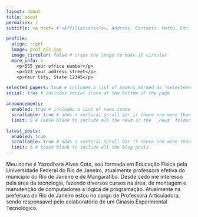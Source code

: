 ```yaml
---
layout: about
title: about
permalink: /
subtitle: <a href='#'>Affiliations</a>. Address. Contacts. Motto. Etc.

profile:
  align: right
  image: prof_pic.jpg
  image_circular: false # crops the image to make it circular
  more_info: >
    <p>555 your office number</p>
    <p>123 your address street</p>
    <p>Your City, State 12345</p>

selected_papers: true # includes a list of papers marked as "selected={true}"
social: true # includes social icons at the bottom of the page

announcements:
  enabled: true # includes a list of news items
  scrollable: true # adds a vertical scroll bar if there are more than 3 news items
  limit: 5 # leave blank to include all the news in the `_news` folder

latest_posts:
  enabled: true
  scrollable: true # adds a vertical scroll bar if there are more than 3 new posts items
  limit: 3 # leave blank to include all the blog posts
---
```


Meu nome é Yazodhara Alves Cota, sou formada em Educação Física pela Universidade Federal do Rio de Janeiro, atualmente professora efetiva do município do Rio de Janeiro e de Mangaratiba.
Desde cedo me interesso pela área da tecnologia, fazendo diversos cursos na área, de montagem e manutenção de computadores a lógica de programação. 
Atualmente na prefeitura do Rio de Janeiro estou no cargo de Professora Articuladora, sendo responsável pelo colaboratório de um Ginásio Experimental Tecnológico.  
